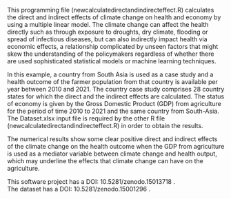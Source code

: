 This programming file (newcalculatedirectandindirecteffect.R) calculates the direct and indirect effects of climate change on health and economy by using a multiple linear model.   The climate change can affect the health directly such as through exposure to droughts, dry climate, flooding or spread of infectious diseases, but can also indirectly impact health via economic effects, a relationship complicated by unseen factors that might skew the understanding of the policymakers regardless of whether there are used sophisticated statistical models or machine learning techniques. 

In this example, a country from South Asia is used as a case study and a health outcome of the farmer population from that country is available per year between 2010 and 2021.  The country case study comprises 28 country states for which the direct and the indirect effects are calculated.   The status of economy is given by the Gross Domestic Product (GDP)  from agriculture for the period of time 2010 to 2021 and the same country from South-Asia.   The Dataset.xlsx input file is required by the other R file (newcalculatedirectandindirecteffect.R) in order to obtain the results.

The numerical results show some clear positive direct and indirect effects of the climate change on the health outcome when the GDP from agriculture is used as a mediator variable between climate change and health output, which may underline the effects that climate change can have on the agriculture.

This software project has a DOI: 10.5281/zenodo.15013718 .                                                                                                                                       
The dataset has a DOI: 10.5281/zenodo.15001296 .
